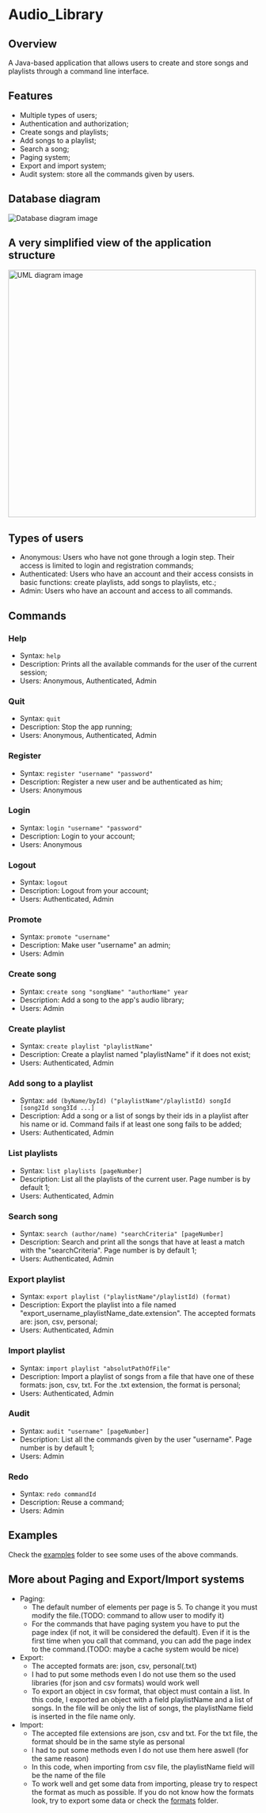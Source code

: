 # Audio_Library

## Overview
A Java-based application that allows users to create and store songs and playlists through a command line interface.

## Features
- Multiple types of users;
- Authentication and authorization;
- Create songs and playlists;
- Add songs to a playlist;
- Search a song;
- Paging system;
- Export and import system;
- Audit system: store all the commands given by users.

## Database diagram
![Database diagram image](./diagram.png)

## A very simplified view of the application structure
<img src="./UMLtry.png" alt="UML diagram image" width="500"/>

## Types of users
- Anonymous: Users who have not gone through a login step. Their access is limited to login and registration commands;
- Authenticated: Users who have an account and their access consists in basic functions: create playlists, add songs to playlists, etc.;
- Admin: Users who have an account and access to all commands.

## Commands
### Help
- Syntax: `help`
- Description: Prints all the available commands for the user of the current session;
- Users: Anonymous, Authenticated, Admin
### Quit
- Syntax: `quit`
- Description: Stop the app running;
- Users: Anonymous, Authenticated, Admin
### Register
- Syntax: `register "username" "password"`
- Description: Register a new user and be authenticated as him;
- Users: Anonymous
### Login
- Syntax: `login "username" "password"`
- Description: Login to your account;
- Users: Anonymous
### Logout
- Syntax: `logout`
- Description: Logout from your account;
- Users: Authenticated, Admin
### Promote
- Syntax: `promote "username"`
- Description: Make user "username" an admin;
- Users: Admin
### Create song
- Syntax: `create song "songName" "authorName" year`
- Description: Add a song to the app's audio library;
- Users: Admin
### Create playlist
- Syntax: `create playlist "playlistName"`
- Description: Create a playlist named "playlistName" if it does not exist;
- Users: Authenticated, Admin
### Add song to a playlist
- Syntax: `add (byName/byId) ("playlistName"/playlistId) songId [song2Id song3Id ...]`
- Description: Add a song or a list of songs by their ids in a playlist after his name or id. Command fails if at least one song fails to be added;
- Users: Authenticated, Admin
### List playlists
- Syntax: `list playlists [pageNumber]`
- Description: List all the playlists of the current user. Page number is by default 1;
- Users: Authenticated, Admin
### Search song
- Syntax: `search (author/name) "searchCriteria" [pageNumber]`
- Description: Search and print all the songs that have at least a match with the "searchCriteria". Page number is by default 1;
- Users: Authenticated, Admin
### Export playlist
- Syntax: `export playlist ("playlistName"/playlistId) (format)`
- Description: Export the playlist into a file named "export_username_playlistName_date.extension". The accepted formats are: json, csv, personal;
- Users: Authenticated, Admin
### Import playlist
- Syntax: `import playlist "absolutPathOfFile"`
- Description: Import a playlist of songs from a file that have one of these formats: json, csv, txt. For the .txt extension, the format is personal;
- Users: Authenticated, Admin
### Audit
- Syntax: `audit "username" [pageNumber]`
- Description: List all the commands given by the user "username". Page number is by default 1;
- Users: Admin
### Redo
- Syntax: `redo commandId`
- Description: Reuse a command;
- Users: Admin

## Examples
Check the [examples](./examples) folder to see some uses of the above commands.

## More about Paging and Export/Import systems

- Paging:
  - The default number of elements per page is 5. To change it you must modify the file.(TODO: command to allow user to modify it)
  - For the commands that have paging system you have to put the page index (if not, it will be considered the default). Even if it is the first time when you call that command, you can add the page index to the command.(TODO: maybe a cache system would be nice)
- Export:
  - The accepted formats are: json, csv, personal(.txt)
  - I had to put some methods even I do not use them so the used libraries (for json and csv formats) would work well
  - To export an object in csv format, that object must contain a list. In this code, I exported an object with a field playlistName and a list of songs. In the file will be only the list of songs, the playlistName field is inserted in the file name only.
- Import:
  - The accepted file extensions are json, csv and txt. For the txt file, the format should be in the same style as personal
  - I had to put some methods even I do not use them here aswell (for the same reason)
  - In this code, when importing from csv file, the playlistName field will be the name of the file
  - To work well and get some data from importing, please try to respect the format as much as possible. If you do not know how the formats look, try to export some data or check the [formats](./formats) folder.




